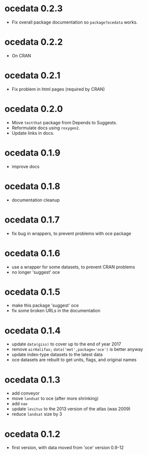 # ocedata 0.2.3

* Fix overall package documentation so `package?ocedata` works.

# ocedata 0.2.2

* On CRAN

# ocedata 0.2.1

* Fix problem in html pages (required by CRAN)

# ocedata 0.2.0

* Move `testthat` package from Depends to Suggests.
* Reformulate docs using `roxygen2`.
* Update links in docs.

# ocedata 0.1.9

* improve docs

# ocedata 0.1.8

* documentation cleanup

# ocedata 0.1.7

* fix bug in wrappers, to prevent problems with oce package

# ocedata 0.1.6

* use a wrapper for some datasets, to prevent CRAN problems
* no longer 'suggest' oce

# ocedata 0.1.5

* make this package 'suggest' oce
* fix some broken URLs in the documentation

# ocedata 0.1.4

* update `data(giss)` to cover up to the end of year 2017
* remove `airHalifax;` `data('met',package='oce')` is better anyway
* update index-type datasets to the latest data
* oce datasets are rebuilt to get units, flags, and original names

# ocedata 0.1.3

* add conveyor
* move `landsat` to oce (after more shrinking)
* add `nao`
* update `levitus` to the 2013 version of the atlas (was 2009)
* reduce `landsat` size by 3

# ocedata 0.1.2

* first version, with data moved from 'oce' version 0.9-12

